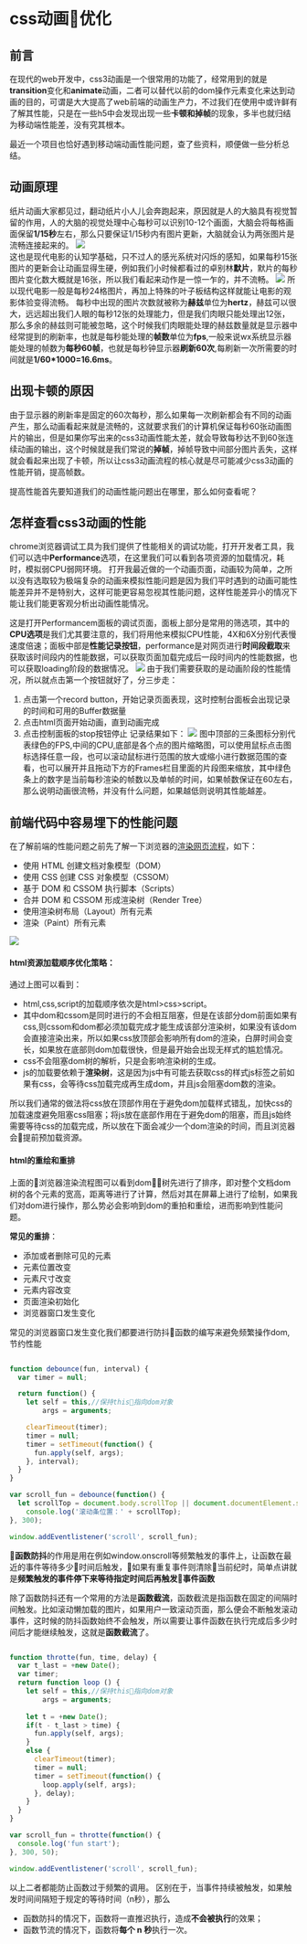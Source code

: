 # css动画优化
## 前言
在现代的web开发中，css3动画是一个很常用的功能了，经常用到的就是**transition**变化和**animate**动画，二者可以替代以前的dom操作元素变化来达到动画的目的，可谓是大大提高了web前端的动画生产力，不过我们在使用中或许鲜有了解其性能，只是在一些h5中会发现出现一些**卡顿和掉帧**的现象，多半也就归结为移动端性能差，没有究其根本。

最近一个项目也恰好遇到移动端动画性能问题，查了些资料，顺便做一些分析总结。

## 动画原理
纸片动画大家都见过，翻动纸片小人儿会奔跑起来，原因就是人的大脑具有视觉暂留的作用，人的大脑的视觉处理中心每秒可以识别10-12个画面，大脑会将每格画面保留**1/15秒**左右，那么只要保证1/15秒内有图片更新，大脑就会认为两张图片是流畅连接起来的。
![](0.gif)   
这也是现代电影的认知学基础，只不过人的感光系统对闪烁的感知，如果每秒15张图片的更新会让动画显得生硬，例如我们小时候都看过的卓别林**默片**，默片的每秒图片变化数大概就是16张，所以我们看起来动作是一惊一乍的，并不流畅。
![](1.gif)
所以现代电影一般是每秒24格图片，再加上特殊的叶子板结构这样就能让电影的观影体验变得流畅。
每秒中出现的图片次数就被称为**赫兹**单位为**hertz**，赫兹可以很大，远远超出我们人眼的每秒12张的处理能力，但是我们肉眼只能处理出12张，那么多余的赫兹则可能被忽略，这个时候我们肉眼能处理的赫兹数量就是显示器中经常提到的刷新率，也就是每秒能处理的**帧数**单位为**fps**,一般来说wx系统显示器能处理的帧数为**每秒60帧**，也就是每秒钟显示器**刷新60次**,每刷新一次所需要的时间就是**1/60*1000=16.6ms**。
## 出现卡顿的原因
由于显示器的刷新率是固定的60次每秒，那么如果每一次刷新都会有不同的动画产生，那么动画看起来就是流畅的，这就要求我们的计算机保证每秒60张动画图片的输出，但是如果你写出来的css3动画性能太差，就会导致每秒达不到60张连续动画的输出，这个时候就是我们常说的**掉帧**，掉帧导致中间部分图片丢失，这样就会看起来出现了卡顿，所以让css3动画流程的核心就是尽可能减少css3动画的性能开销，提高帧数。

提高性能首先要知道我们的动画性能问题出在哪里，那么如何查看呢？
## 怎样查看css3动画的性能
chrome浏览器调试工具为我们提供了性能相关的调试功能，打开开发者工具，我们可以选中**Performance**选项，在这里我们可以看到各项资源的加载情况，耗时，模拟弱CPU弱网环境。
打开我最近做的一个动画页面，动画较为简单，之所以没有选取较为极端复杂的动画来模拟性能问题是因为我们平时遇到的动画可能性能差异并不是特别大，这样可能更容易忽视其性能问题，这样性能差异小的情况下能让我们能更客观分析出动画性能情况。

这是打开Performancem面板的调试页面，面板上部分是常用的筛选项，其中的**CPU选项**是我们尤其要注意的，我们将用他来模拟CPU性能，4X和6X分别代表慢速度倍速；面板中部是**性能记录按钮**，performance是对网页进行**时间段截取**来获取该时间段内的性能数据，可以获取页面加载完成后一段时间内的性能数据，也可以获取loading阶段的数据情况。
![](3.png)
由于我们需要获取的是动画阶段的性能情况，所以就点击第一个按钮就好了，分三步走：
1. 点击第一个record button，开始记录页面表现，这时控制台面板会出现记录的时间和可用的Buffer数据量
2. 点击html页面开始动画，直到动画完成
3. 点击控制面板的stop按钮停止
记录结果如下：
![](4.png)
图中顶部的三条图标分别代表绿色的FPS,中间的CPU,底部是各个点的图片缩略图，可以使用鼠标点击图标选择任意一段，也可以滚动鼠标进行范围的放大或缩小进行数据范围的查看，也可以展开并且拖动下方的Frames栏目里面的片段图来缩放，其中绿色条上的数字是当前每秒渲染的帧数以及单帧的时间，如果帧数保证在60左右，那么说明动画很流畅，并没有什么问题，如果越低则说明其性能越差。
## 前端代码中容易埋下的性能问题
在了解前端的性能问题之前先了解一下浏览器的[渲染网页流程](http://jinlong.github.io/2017/05/08/optimising-the-front-end-for-the-browser/)，如下：
  * 使用 HTML 创建文档对象模型（DOM）
  * 使用 CSS 创建 CSS 对象模型（CSSOM）
  * 基于 DOM 和 CSSOM 执行脚本（Scripts）
  * 合并 DOM 和 CSSOM 形成渲染树（Render Tree）
  * 使用渲染树布局（Layout）所有元素
  * 渲染（Paint）所有元素

  ![](5.png)
  
  #### html资源加载顺序优化策略：
  通过上图可以看到：
  * html,css,script的加载顺序依次是html>css>script。
  * 其中dom和cssom是同时进行的不会相互阻塞，但是在该部分dom前面如果有css,则cssom和dom都必须加载完成才能生成该部分渲染树，如果没有该dom会直接渲染出来，所以如果css放顶部会影响所有dom的渲染，白屏时间会变长，如果放在底部则dom加载很快，但是最开始会出现无样式的尴尬情况。
  * css不会阻塞dom树的解析，只是会影响渲染树的生成。
  * js的加载要依赖于**渲染树**，这是因为js中有可能去获取css的样式js标签之前如果有css，会等待css加载完成再生成dom，并且js会阻塞dom数的渲染。

  所以我们通常的做法将css放在顶部作用在于避免dom加载样式错乱，加快css的加载速度避免阻塞css阻塞；将js放在底部作用在于避免dom的阻塞，而且js始终需要等待css的加载完成，所以放在下面会减少一个dom渲染的时间，而且浏览器会提前预加载资源。

  #### html的重绘和重排
  上面的浏览器渲染流程图可以看到dom树先进行了排序，即对整个文档dom树的各个元素的宽高，距离等进行了计算，然后对其在屏幕上进行了绘制，如果我们对dom进行操作，那么势必会影响到dom的重拍和重绘，进而影响到性能问题。

**常见的重排**：

* 添加或者删除可见的元素
* 元素位置改变
* 元素尺寸改变
* 元素内容改变
* 页面渲染初始化
* 浏览器窗口发生变化

常见的浏览器窗口发生变化我们都要进行防抖函数的编写来避免频繁操作dom,节约性能

```js

function debounce(fun, interval) {
  var timer = null;

  return function() {
    let self = this,//保持this指向dom对象
        args = arguments;

    clearTimeout(timer);
    timer = null;
    timer = setTimeout(function() {
      fun.apply(self, args);
    }, interval);
  }
}

var scroll_fun = debounce(function() {
  let scrollTop = document.body.scrollTop || document.documentElement.scrollTop;
    console.log('滚动条位置：' + scrollTop);
}, 300);

window.addEventlistener('scroll', scroll_fun);
```
**函数防抖**的作用是用在例如window.onscroll等频繁触发的事件上，让函数在最近的事件等待多少时间后触发，如果有重复事件则清除当前纪时，简单点讲就是**频繁触发的事件停下来等待指定时间后再触发事件函数**

除了函数防抖还有一个常用的方法是**函数截流**，函数截流是指函数在固定的间隔时间触发。比如滚动懒加载的图片，如果用户一致滚动页面，那么便会不断触发滚动事件，这时候的防抖函数始终不会触发，所以需要让事件函数在执行完成后多少时间后才能继续触发，这就是**函数截流**了。
```js

function throtte(fun, time, delay) {
  var t_last = +new Date();
  var timer;
  return function loop () {
    let self = this,//保持this指向dom对象
        args = arguments;
    
    let t = +new Date();
    if(t - t_last > time) {
      fun.apply(self, args);
    }
    else {
      clearTimeout(timer);
      timer = null;
      timer = setTimeout(function() {
        loop.apply(self, args);
      }, delay);
    }
  }
}

var scroll_fun = throtte(function() {
  console.log('fun start');
}, 300, 50);

window.addEventlistener('scroll', scroll_fun);
```
以上二者都能防止函数过于频繁的调用。
区别在于，当事件持续被触发，如果触发时间间隔短于规定的等待时间（n秒），那么

* 函数防抖的情况下，函数将一直推迟执行，造成**不会被执行**的效果；
* 函数节流的情况下，函数将**每个 n 秒**执行一次。


